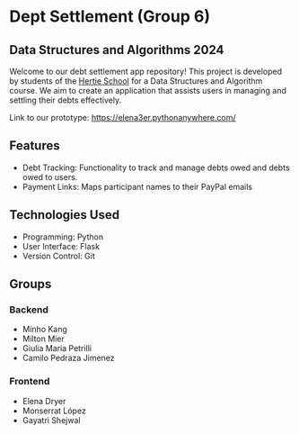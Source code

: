 # Dept Settlement (Group 6)
## Data Structures and Algorithms 2024

Welcome to our debt settlement app repository! This project is developed by students of the [Hertie School](https://www.hertie-school.org/en/) for a Data Structures and Algorithm course. We aim to create an application that assists users in managing and settling their debts effectively.

Link to our prototype: https://elena3er.pythonanywhere.com/

## Features 

- Debt Tracking: Functionality to track and manage debts owed and debts owed to users.
- Payment Links: Maps participant names to their PayPal emails

## Technologies Used

- Programming: Python 
- User Interface: Flask
- Version Control: Git

## Groups 
### Backend 
- Minho Kang
- Milton Mier
- Giulia Maria Petrilli
- Camilo Pedraza Jimenez
### Frontend 
- Elena Dryer
- Monserrat López
- Gayatri Shejwal
  
